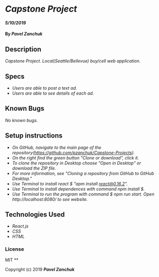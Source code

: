 # _Capstone Project_

#### _5/10/2019_

#### By _**Pavel Zanchuk**_

## Description
_Capstone Project. Local(Seattle/Bellevue) buy/cell web application._

## Specs
* _Users are able to post a text ad._
* _Users are able to see details of each ad._


## Known Bugs

_No known bugs._

## Setup instructions
* _On GitHub, navigate to the main page of the repository(https://github.com/pzanchuk/Capstone-Projects)._
* _On the right find the green button "Clone or download", click it._
* _To clone the repository in Desktop choose "Open in Desktop" or download the ZIP file._
* _For more information, see "Cloning a repository from GitHub to GitHub Desktop."_
* _Use Terminal to install react $ "apm install react@0.16.2"._
* _Use Terminal to install dependences with command npm install $._
* _Use Terminal to run the program with command $ npm run start. Open http://localhost:8080/ to see website._

## Technologies Used

* _React.js_
* _CSS_
* _HTML_


### License
MIT
**

Copyright (c) 2019 **_Pavel Zanchuk_**
